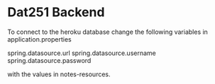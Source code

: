 # Dat251 Backend

To connect to the heroku database change the following variables in application.properties

spring.datasource.url
spring.datasource.username
spring.datasource.password

with the values in notes-resources.
